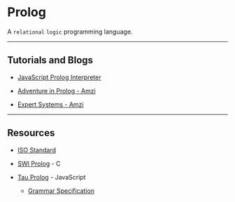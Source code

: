 # Prolog

A `relational` `logic` programming language.

---

## Tutorials and Blogs

* [JavaScript Prolog Interpreter](https://curiosity-driven.org/prolog-interpreter)

* [Adventure in Prolog - Amzi](https://www.amzi.com/AdventureInProlog/advtop.php)

* [Expert Systems - Amzi](https://www.amzi.com/ExpertSystemsInProlog/xsiptop.php)

---

## Resources

* [ISO Standard](https://www.iso.org/standard/21413.html)

* [SWI Prolog](http://tau-prolog.org/) - C

* [Tau Prolog](http://tau-prolog.org/) - JavaScript

    * [Grammar Specification](http://tau-prolog.org/files/doc/grammar-specification.pdf)


